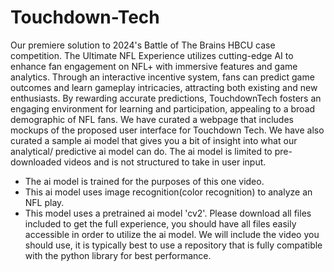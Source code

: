 # Touchdown-Tech
Our premiere solution to 2024's Battle of The Brains HBCU case competition. 
The Ultimate NFL Experience utilizes cutting-edge AI to enhance fan engagement on NFL+ with immersive features and game analytics. Through an interactive incentive system, fans can predict game outcomes and learn gameplay intricacies, attracting both existing and new enthusiasts. By rewarding accurate predictions, TouchdownTech fosters an engaging environment for learning and participation, appealing to a broad demographic of NFL fans.
We have curated a webpage that includes mockups of the proposed user interface for Touchdown Tech.
We have also curated a sample ai model that gives you a bit of insight into what our analytical/ predictive ai model can do.
The ai model is limited to pre-downloaded videos and is not structured to take in user input.
  - The ai model is trained for the purposes of this one video.
  - This ai model uses image recognition(color recognition) to analyze an NFL play.
  - This model uses a pretrained ai model 'cv2'. 
Please download all files included to get the full experience, you should have all files easily accessible in order to utilize the ai model. We will include the video you should use, it is typically best to use a repository that is fully compatible with the python library for best performance. 
